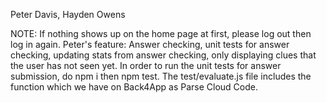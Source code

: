 Peter Davis, Hayden Owens

NOTE: If nothing shows up on the home page at first, please log out then log in again.
Peter's feature: Answer checking, unit tests for answer checking, updating stats from answer checking, only displaying clues that the user has not seen yet. In order to run the unit tests for answer submission, do npm i then npm test. The test/evaluate.js file includes the function which we have on Back4App as Parse Cloud Code.
